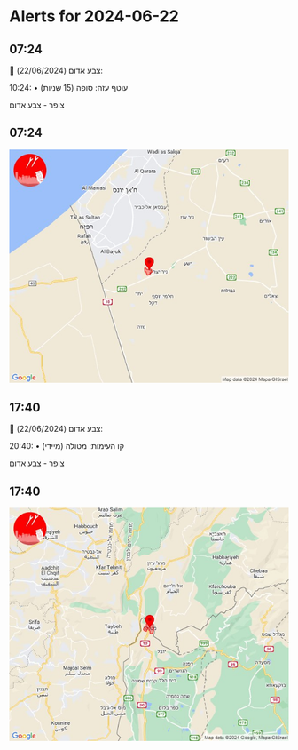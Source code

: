 # Alerts for 2024-06-22

## 07:24

🔴 צבע אדום (22/06/2024):

10:24:
• עוטף עזה: סופה (15 שניות)

צופר - צבע אדום

## 07:24

![Photo](images/22450.jpg)

## 17:40

🔴 צבע אדום (22/06/2024):

20:40:
• קו העימות: מטולה (מיידי)

צופר - צבע אדום

## 17:40

![Photo](images/22452.jpg)

